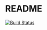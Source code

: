 # README

[![Build Status](https://img.shields.io/endpoint.svg?url=https%3A%2F%2Factions-badge.atrox.dev%2Fhttps%3A%2F%2Fgithub.com%2Fo-200%2FTaskManager%2Fbadge%3Fref%3Ddevelop&style=flat)](https://actions-badge.atrox.dev/https://github.com/o-200/TaskManager/goto?ref=develop)
